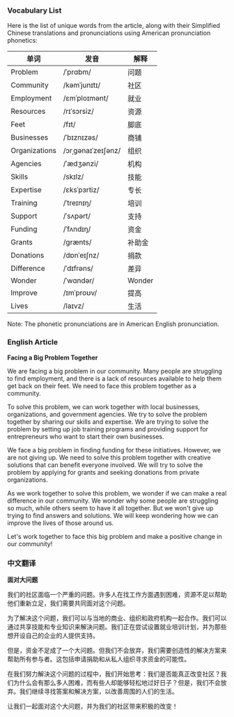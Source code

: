 
### Vocabulary List
Here is the list of unique words from the article, along with their Simplified Chinese translations and pronunciations using American pronunciation phonetics:

| 单词 | 发音 | 解释 |
|------|------|------|
| Problem | /ˈprɑbm/ | 问题 |
| Community | /kəmˈjunɪtɪ/ | 社区 |
| Employment | /ɛmˈploɪmənt/ | 就业 |
| Resources | /rɪˈsɔrsiz/ | 资源 |
| Feet | /fɪt/ | 脚底 |
| Businesses | /ˈbɪznɪzəs/ | 商铺 |
| Organizations | /ɔrˌgənaɪˈzeɪʃənz/ | 组织 |
| Agencies | /ˈædʒənzi/ | 机构 |
| Skills | /skɪlz/ | 技能 |
| Expertise | /ɛksˈpɜrtiz/ | 专长 |
| Training | /ˈtreɪnɪŋ/ | 培训 |
| Support | /ˈsʌpərt/ | 支持 |
| Funding | /ˈfʌndɪŋ/ | 资金 |
| Grants | /grænts/ | 补助金 |
| Donations | /dɒnˈeɪʃnz/ | 捐款 |
| Difference | /ˈdɪfrəns/ | 差异 |
| Wonder | /ˈwɑndər/ |Wonder |
| Improve | /ɪmˈproʊv/ | 提高 |
| Lives | /laɪvz/ | 生活 |

Note: The phonetic pronunciations are in American English pronunciation.

### English Article
**Facing a Big Problem Together**

We are facing a big problem in our community. Many people are struggling to find employment, and there is a lack of resources available to help them get back on their feet. We need to face this problem together as a community.

To solve this problem, we can work together with local businesses, organizations, and government agencies. We try to solve the problem together by sharing our skills and expertise. We are trying to solve the problem by setting up job training programs and providing support for entrepreneurs who want to start their own businesses.

We face a big problem in finding funding for these initiatives. However, we are not giving up. We need to solve this problem together with creative solutions that can benefit everyone involved. We will try to solve the problem by applying for grants and seeking donations from private organizations.

As we work together to solve this problem, we wonder if we can make a real difference in our community. We wonder why some people are struggling so much, while others seem to have it all together. But we won't give up trying to find answers and solutions. We will keep wondering how we can improve the lives of those around us.

Let's work together to face this big problem and make a positive change in our community!

### 中文翻译
**面对大问题**

我们的社区面临一个严重的问题。许多人在找工作方面遇到困难，资源不足以帮助他们重新立足，我们需要共同面对这个问题。

为了解决这个问题，我们可以与当地的商业、组织和政府机构一起合作。我们可以通过共享技能和专业知识来解決问题。我们正在尝试设置就业培训计划，并为那些想开设自己的企业的人提供支持。

但是，资金不足成了一个大问题。但我们不会放弃，我们需要创造性的解决方案来帮助所有参与者。这包括申请捐助和从私人组织寻求资金的可能性。

在我们努力解決这个问题的过程中，我们开始思考：我们是否能真正改变社区？我们为什么会有那么多人困难，而有些人却能够轻松地过好日子？但是，我们不会放弃。我们继续寻找答案和解决方案，以改善周围的人们的生活。

让我们一起面对这个大问题，并为我们的社区带来积极的改变！
    